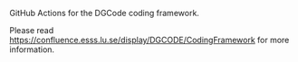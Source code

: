 GitHub Actions for the DGCode coding framework. 

Please read https://confluence.esss.lu.se/display/DGCODE/CodingFramework for more information.